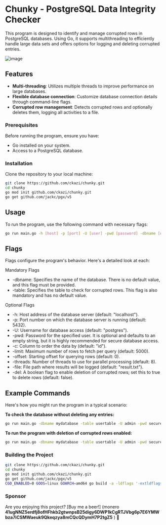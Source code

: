# Chunky - PostgreSQL Data Integrity Checker

This program is designed to identify and manage corrupted rows in PostgreSQL databases. Using Go, it supports multithreading to efficiently handle large data sets and offers options for logging and deleting corrupted entries.

![image](https://github.com/ckazi/chunky/assets/45271263/96d997e1-8f43-4fac-a1f7-228a6f05cba4)

## Features

- **Multi-threading**: Utilizes multiple threads to improve performance on large databases.
- **Flexible database connection**: Customize database connection details through command-line flags.
- **Corrupted row management**: Detects corrupted rows and optionally deletes them, logging all activities to a file.

### Prerequisites

Before running the program, ensure you have:
- Go installed on your system.
- Access to a PostgreSQL database.

### Installation

Clone the repository to your local machine:

```bash
git clone https://github.com/ckazi/chunky.git
cd chunky
go mod init github.com/ckazi/chunky.git
go get github.com/jackc/pgx/v5
```

## Usage
To run the program, use the following command with necessary flags:
```bash
go run main.go -h [host] -p [port] -U [user] -pwd [password] -dbname [dbname] -table [table] -threads [number_of_threads] -file [output_file]
```

## Flags

Flags configure the program's behavior. Here's a detailed look at each:

Mandatory Flags
- -dbname: Specifies the name of the database. There is no default value, and this flag must be provided.
- -table: Specifies the table to check for corrupted rows. This flag is also mandatory and has no default value.

Optional Flags
- -h: Host address of the database server (default: "localhost").
- -p: Port number on which the database server is running (default: 5432).
- -U: Username for database access (default: "postgres").
- -pwd: Password for the specified user. It is optional and defaults to an empty string, but it is highly recommended for secure database access.
- -c: Column to order the data by (default: "id").
- -limit: Maximum number of rows to fetch per query (default: 5000).
- -offset: Starting offset for querying rows (default: 0).
- -threads: Number of threads to use for parallel processing (default: 8).
- -file: File path where results will be logged (default: "result.txt").
- -del: A boolean flag to enable deletion of corrupted rows; set this to true to delete rows (default: false).

## Example Commands

Here's how you might run the program in a typical scenario:

**To check the database without deleting any entries:**
```bash
go run main.go -dbname mydatabase -table usertable -U admin -pwd securepassword -file check_log.txt
```
**To run the program with deletion of corrupted rows enabled:**
```bash
go run main.go -dbname mydatabase -table usertable -U admin -pwd securepassword -del true -file deletion_log.txt
```

### Building the Project
```bash
git clone https://github.com/ckazi/chunky.git
cd chunky
go mod init github.com/ckazi/chunky.git
go get github.com/jackc/pgx/v5
CGO_ENABLED=0 GOOS=linux GOARCH=amd64 go build -a -ldflags '-extldflags "-static"'
```

  
  ### Sponsor
Are you enjoying this project?
[Buy me a beer!]
(monero **41ugNNZ5erdfj8ofHFhkb2gtwnpsB25digy6DWP1kCgRTJVbg6p7E6YMWbza7iCSMWaeuk9Qkeqzya8mCQcQDymH7P2tgZ5** ) 🍻
